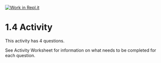 [![Work in Repl.it](https://classroom.github.com/assets/work-in-replit-14baed9a392b3a25080506f3b7b6d57f295ec2978f6f33ec97e36a161684cbe9.svg)](https://classroom.github.com/online_ide?assignment_repo_id=3406194&assignment_repo_type=AssignmentRepo)
# 1.4 Activity

This activity has 4 questions.  

See Activity Worksheet for information on what needs to be completed for each question.